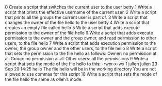 0 Create a script that switches the current user to the user betty
1 Write a script that prints the effective username of the current user.
2 Write a script that prints all the groups the current user is part of.
3 Write a script that changes the owner of the file hello to the user betty
4 Write a script that creates an empty file called hello
5 Write a script that adds execute permission to the owner of the file hello
6 Write a script that adds execute permission to the owner and the group owner, and read permission to other users, to the file hello
7 Write a script that adds execution permission to the owner, the group owner and the other users, to the file hello
8 Write a script that sets the permission to the file hello as follows:
Owner: no permission at all
Group: no permission at all
Other users: all the permissions
9 Write a script that sets the mode of the file hello to this:
-rwxr-x-wx 1 julien julien 23 Sep 20 14:25 hello
The file hello will be in the working directory
You are not allowed to use commas for this script
10 Write a script that sets the mode of the file hello the same as olleh’s mode.
